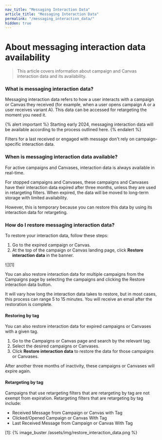 ```yaml
---
nav_title: "Messaging Interaction Data"
article_title: "Messaging Interaction Data"
permalink: "/messaging_interaction_data/"
hidden: true
---
```


# About messaging interaction data availability

> This article covers information about campaign and Canvas interaction data and its availability.

### What is messaging interaction data?

Messaging interaction data refers to how a user interacts with a campaign or Canvas they received (for example, when a user opens campaign A or a user receives variant A). This data can be accessed for retargeting the moment you need it.

{% alert important %}
Starting early 2024, messaging interaction data will be available according to the process outlined here.
{% endalert %}

Filters for a last received or engaged with message don't rely on campaign-specific interaction data.

### When is messaging interaction data available?

For active campaigns and Canvases, interaction data is always available in real-time.

For stopped campaigns and Canvases, these campaigns and Canvases have their interaction data expired after three months, unless they are used in retargeting filters. When expired, the data will be moved to long-term storage with limited availability. 

However, this is temporary because you can restore this data by using its interaction data for retargeting.

### How do I restore messaging interaction data?

To restore your interaction data, follow these steps:

1. Go to the expired campaign or Canvas.
2. At the top of the campaign or Canvas landing page, click **Restore interaction data** in the banner.

![][1]

You can also restore interaction data for multiple campaigns from the Campaigns page by selecting the campaigns and clicking the Restore interaction data button.

It will vary how long the interaction data takes to restore, but in most cases, this process can range 5 to 15 minutes. You will receive an email after the restoration is complete.

#### Restoring by tag

You can also restore interaction data for expired campaigns or Canvases with a given tag. 

1. Go to the Campaigns or Canvas page and search by the relevant tag. 
2. Select the desired campaigns or Canvases.
3. Click **Restore interaction data** to restore the data for those campaigns or Canvases. 

After another three months of inactivity, these campaigns or Canvases will expire again.

#### Retargeting by tag

Campaigns that use retargeting filters that are retargeting by tag are not exempt from expiration. Retargeting filters that are retargeting by tag include:

- Received Message from Campaign or Canvas with Tag
- Clicked/Opened Campaign or Canvas With Tag
- Last Received Message from Campaign or Canvas With Tag

[1]: {% image_buster /assets/img/restore_interaction_data.png %}
